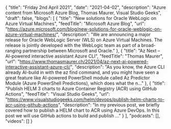 {
  "title": "Friday 2nd April 2021",
  "date": "2021-04-02",
  "description": "Azure content from Microsoft Azure Blog, Thomas Maurer, Visual Studio Geeks",
  "draft": false,
  "blogs": [
    {
      "title": "New solutions for Oracle WebLogic on Azure Virtual Machines",
      "feedTitle": "Microsoft Azure Blog",
      "url": "https://azure.microsoft.com/blog/new-solutions-for-oracle-weblogic-on-azure-virtual-machines/",
      "description": "We are announcing a major release for Oracle WebLogic Server (WLS) on Azure Virtual Machines. The release is jointly developed with the WebLogic team as part of a broad-ranging partnership between Microsoft and Oracle."
    },
    {
      "title": "Az Next – AI-powered interactive assistant Azure CLI",
      "feedTitle": "Thomas Maurer",
      "url": "https://www.thomasmaurer.ch/2021/04/az-next-ai-powered-interactive-assistant-azure-cli/",
      "description": "As you know, the Azure CLI already AI-build in with the az find command, and you might have seen a great feature like AI-powered PowerShell module called Az Predictor Module (Azure PowerShell Predictions), which does what the n..."
    },
    {
      "title": "Publish HELM 3 charts to Azure Container Registry (ACR) using GitHub Actions",
      "feedTitle": "Visual Studio Geeks",
      "url": "https://www.visualstudiogeeks.com/helm/devops/publish-helm-charts-to-acr-using-github-actions",
      "description": "In my previous post, we briefly covered how to publish a HELM chart to ACR using Azure DevOps. In this post we will use GitHub actions to build and publish ..."
    }
  ],
  "podcasts": [],
  "videos": []
}